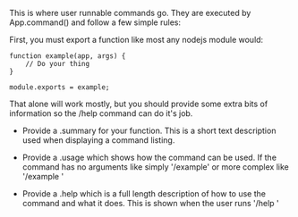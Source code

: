 
This is where user runnable commands go. They are executed
by App.command() and follow a few simple rules:

First, you must export a function like most any nodejs module
would:

	function example(app, args) {
		// Do your thing
	}

	module.exports = example;

That alone will work mostly, but you should provide some extra
bits of information so the /help command can do it's job.

 * Provide a .summary for your function. This is a short text
   description used when displaying a command listing.

 * Provide a .usage which shows how the command can be used. If the
   command has no arguments like simply '/example' or more complex
   like '/example <name>'

 * Provide a .help which is a full length description of how to
   use the command and what it does. This is shown when the user
   runs '/help <command>'
